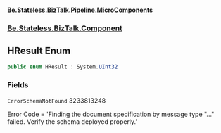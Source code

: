 #### [Be.Stateless.BizTalk.Pipeline.MicroComponents](README.md 'README')
### [Be.Stateless.BizTalk.Component](Be.Stateless.BizTalk.Component.md 'Be.Stateless.BizTalk.Component')

## HResult Enum

```csharp
public enum HResult : System.UInt32
```
### Fields

<a name='Be.Stateless.BizTalk.Component.HResult.ErrorSchemaNotFound'></a>

`ErrorSchemaNotFound` 3233813248

Error Code = 'Finding the document specification by message type "..." failed. Verify the schema deployed properly.'